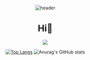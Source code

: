 <div align="center">

![header](https://capsule-render.vercel.app/api?type=waving&color=889C9B&height=300&section=header&text=DwarfAmil&fontSize=80&fontColor=000000&animation=fadeIn)

<h1 align = "center">Hi👋</h1>
<p align = "center">
<a href="https://hits.seeyoufarm.com"><img src="https://hits.seeyoufarm.com/api/count/incr/badge.svg?url=https%3A%2F%2Fgithub.com%2FDwarfAmil&count_bg=%23313131&title_bg=%23000000&icon=github.svg&icon_color=%23E7E7E7&title=DwarfAmil&edge_flat=false"/></a>
</p>
  
[![Top Langs](https://github-readme-stats.vercel.app/api/top-langs/?username=DwarfAmil&langs_count=8&theme=merko)](https://github.com/anuraghazra/github-readme-stats) 
![Anurag's GitHub stats](https://github-readme-stats.vercel.app/api?username=DwarfAmil&show_icons=true&theme=merko)
  
</div>
